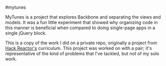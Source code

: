 #mytunes

MyTunes is a project that explores Backbone and separating the views and models. It was a fun little experiment that showed why organizing code in this manner is beneficial when compared to doing single-page apps in a single jQuery block.

This is a copy of the work I did on a private repo, originally a project from
[Hack Reactor's](http://hackreactor.com) curriculum. This project was worked
on with a pair; it's representative of the kind of problems that I've tackled,
but not of my solo work.
